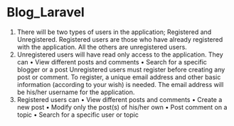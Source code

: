 # Blog_Laravel
1.	There will be two types of users in the application; Registered and Unregistered. Registered users are those who have already registered with the application. All the others are unregistered users.
2.	Unregistered users will have read only access to the application. They can
•	View different posts and comments
•	Search for a specific blogger or a post
Unregistered users must register before creating any post or comment. To register, a unique email address and other basic information (according to your wish) is needed. The email address will be his/her username for the application.
3.	Registered users can
•	View different posts and comments
•	Create a new post
•	Modify only the post(s) of his/her own
•	Post comment on a topic
•	Search for a specific user or topic
